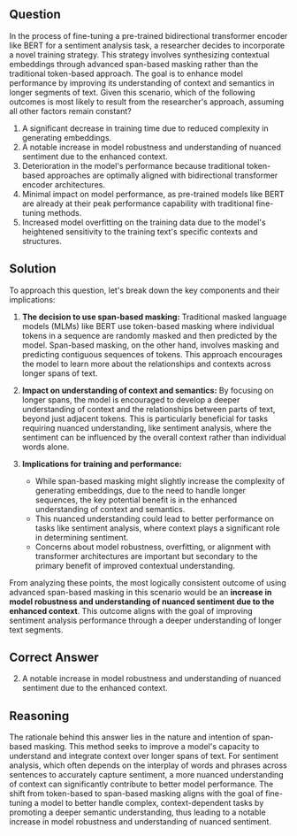 ## Question
In the process of fine-tuning a pre-trained bidirectional transformer encoder like BERT for a sentiment analysis task, a researcher decides to incorporate a novel training strategy. This strategy involves synthesizing contextual embeddings through advanced span-based masking rather than the traditional token-based approach. The goal is to enhance model performance by improving its understanding of context and semantics in longer segments of text. Given this scenario, which of the following outcomes is most likely to result from the researcher's approach, assuming all other factors remain constant?

1. A significant decrease in training time due to reduced complexity in generating embeddings.
2. A notable increase in model robustness and understanding of nuanced sentiment due to the enhanced context.
3. Deterioration in the model's performance because traditional token-based approaches are optimally aligned with bidirectional transformer encoder architectures.
4. Minimal impact on model performance, as pre-trained models like BERT are already at their peak performance capability with traditional fine-tuning methods.
5. Increased model overfitting on the training data due to the model's heightened sensitivity to the training text's specific contexts and structures.

## Solution
To approach this question, let's break down the key components and their implications:

1. **The decision to use span-based masking:** Traditional masked language models (MLMs) like BERT use token-based masking where individual tokens in a sequence are randomly masked and then predicted by the model. Span-based masking, on the other hand, involves masking and predicting contiguous sequences of tokens. This approach encourages the model to learn more about the relationships and contexts across longer spans of text.
   
2. **Impact on understanding of context and semantics:** By focusing on longer spans, the model is encouraged to develop a deeper understanding of context and the relationships between parts of text, beyond just adjacent tokens. This is particularly beneficial for tasks requiring nuanced understanding, like sentiment analysis, where the sentiment can be influenced by the overall context rather than individual words alone.

3. **Implications for training and performance:**
   - While span-based masking might slightly increase the complexity of generating embeddings, due to the need to handle longer sequences, the key potential benefit is in the enhanced understanding of context and semantics.
   - This nuanced understanding could lead to better performance on tasks like sentiment analysis, where context plays a significant role in determining sentiment.
   - Concerns about model robustness, overfitting, or alignment with transformer architectures are important but secondary to the primary benefit of improved contextual understanding.

From analyzing these points, the most logically consistent outcome of using advanced span-based masking in this scenario would be an **increase in model robustness and understanding of nuanced sentiment due to the enhanced context**. This outcome aligns with the goal of improving sentiment analysis performance through a deeper understanding of longer text segments.

## Correct Answer
2. A notable increase in model robustness and understanding of nuanced sentiment due to the enhanced context.

## Reasoning
The rationale behind this answer lies in the nature and intention of span-based masking. This method seeks to improve a model's capacity to understand and integrate context over longer spans of text. For sentiment analysis, which often depends on the interplay of words and phrases across sentences to accurately capture sentiment, a more nuanced understanding of context can significantly contribute to better model performance. The shift from token-based to span-based masking aligns with the goal of fine-tuning a model to better handle complex, context-dependent tasks by promoting a deeper semantic understanding, thus leading to a notable increase in model robustness and understanding of nuanced sentiment.